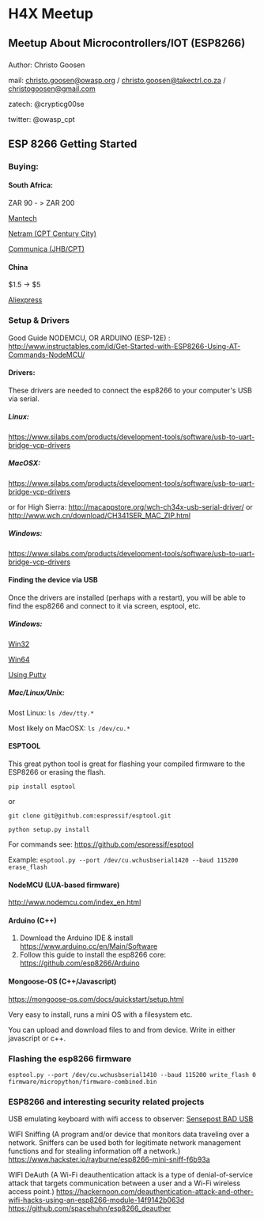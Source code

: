 # H4X Meetup

## Meetup About Microcontrollers/IOT (ESP8266)

###
Author: Christo Goosen

mail: christo.goosen@owasp.org / christo.goosen@takectrl.co.za / christogoosen@gmail.com

zatech: @crypticg00se

twitter: @owasp_cpt


## ESP 8266 Getting Started

### Buying:
#### South Africa:
ZAR 90 - > ZAR 200

[Mantech](http://www.mantech.co.za/Stock.aspx?Query=esp8266and)

[Netram (CPT Century City)](https://www.netram.co.za/search?controller=search&orderby=position&orderway=desc&search_query=esp8266&submit_search=)

[Communica (JHB/CPT)](http://www.communica.co.za/Catalog/Browse?search=esp%208266)

#### China

$1.5 -> $5

[Aliexpress](https://www.aliexpress.com/wholesale?catId=0&initiative_id=SB_20180410112630&SearchText=esp+8266)

### Setup & Drivers

Good Guide NODEMCU, OR ARDUINO (ESP-12E)
: http://www.instructables.com/id/Get-Started-with-ESP8266-Using-AT-Commands-NodeMCU/

#### Drivers:
These drivers are needed to connect the esp8266 to your computer's USB via serial. 
##### Linux:
https://www.silabs.com/products/development-tools/software/usb-to-uart-bridge-vcp-drivers
##### MacOSX:
https://www.silabs.com/products/development-tools/software/usb-to-uart-bridge-vcp-drivers

or for High Sierra:
http://macappstore.org/wch-ch34x-usb-serial-driver/
or http://www.wch.cn/download/CH341SER_MAC_ZIP.html
##### Windows:
https://www.silabs.com/products/development-tools/software/usb-to-uart-bridge-vcp-drivers

#### Finding the device via USB
Once the drivers are installed (perhaps with a restart), you will be able to find the esp8266 and connect to it via screen, esptool, etc.

##### Windows:
[Win32](https://github.com/nodemcu/nodemcu-flasher/raw/master/Win32/Release/ESP8266Flasher.exe)

[Win64](https://github.com/nodemcu/nodemcu-flasher/raw/master/Win64/Release/ESP8266Flasher.exe)

[Using Putty](http://flower-platform.com/2015/12/16/esp8266-with-at-commands-connect-from-pc-with-putty/)

##### Mac/Linux/Unix:
Most Linux: `
ls /dev/tty.* `

Most likely on MacOSX: `ls /dev/cu.*`


#### ESPTOOL
This great python tool is great for flashing your compiled firmware to the ESP8266 or erasing the flash.

`pip install esptool`

or

`git clone git@github.com:espressif/esptool.git`

`python setup.py install`

For commands see: https://github.com/espressif/esptool

Example: `esptool.py --port /dev/cu.wchusbserial1420 --baud 115200 erase_flash`

#### NodeMCU (LUA-based firmware)
http://www.nodemcu.com/index_en.html

#### Arduino (C++)

1. Download the Arduino IDE & install https://www.arduino.cc/en/Main/Software
2. Follow this guide to install the esp8266 core: https://github.com/esp8266/Arduino

#### Mongoose-OS (C++/Javascript)

https://mongoose-os.com/docs/quickstart/setup.html

Very easy to install, runs a mini OS with a filesystem etc.

You can upload and download files to and from device. Write in either javascript or c++.



### Flashing the esp8266 firmware

`esptool.py --port /dev/cu.wchusbserial1410 --baud 115200 write_flash 0 firmware/micropython/firmware-combined.bin`



### ESP8266 and interesting security related projects

USB emulating keyboard with wifi access to observer: [Sensepost BAD USB](https://github.com/sensepost/USaBUSe)

WIFI Sniffing (A program and/or device that monitors data traveling over a network. Sniffers can be used both for legitimate network management functions and for stealing information off a network.)
https://www.hackster.io/rayburne/esp8266-mini-sniff-f6b93a

WIFI DeAuth (A Wi-Fi deauthentication attack is a type of denial-of-service attack that targets communication between a user and a Wi-Fi wireless access point.)
https://hackernoon.com/deauthentication-attack-and-other-wifi-hacks-using-an-esp8266-module-14f9142b063d
https://github.com/spacehuhn/esp8266_deauther